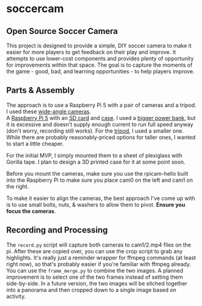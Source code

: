# soccercam
## Open Source Soccer Camera

This project is designed to provide a simple, DIY soccer camera to make it easier for more players to get feedback on their play and improve. It attempts to use lower-cost components and provides plenty of opportunity for improvements within that space. The goal is to capture the moments of the game - good, bad, and learning opportunities - to help players improve.

## Parts & Assembly
The approach is to use a Raspberry Pi 5 with a pair of cameras and a tripod. 
I used these [wide-angle cameras](https://www.amazon.com/dp/B07L2SY756?ref=ppx_yo2ov_dt_b_fed_asin_title).  
A [Raspberry Pi 5](https://www.amazon.com/dp/B0CK2FCG1K?ref=ppx_yo2ov_dt_b_fed_asin_title) with an [SD card](https://www.amazon.com/dp/B07R8GVGN9?ref=ppx_yo2ov_dt_b_fed_asin_title) and [case](https://www.amazon.com/dp/B0CLYHPL5G?ref=ppx_yo2ov_dt_b_fed_asin_title). I used a [bigger power bank](https://www.amazon.com/dp/B0BF54MTCG?ref=ppx_yo2ov_dt_b_fed_asin_title), but it is excessive and doesn't supply enough current to run full speed anyway (don't worry, recording still works).
For the [tripod](https://www.amazon.com/dp/B09DY2652X?ref=ppx_yo2ov_dt_b_fed_asin_title), I used a smaller one. While there are probably reasonably-priced options for taller ones, I wanted to start a little cheaper.

For the initial MVP, I simply mounted them to a sheet of plexiglass with Gorilla tape. I plan to design a 3D printed case for it at some point soon.

Before you mount the cameras, make sure you use the rpicam-hello built into the Raspberry Pi to make sure you place cam0 on the left and cam1 on the right.

To make it easier to align the cameras, the best approach I've come up with is to use small bolts, nuts, & washers to allow them to pivot. **Ensure you focus the cameras**.

## Recording and Processing
The `record.py` script will capture both cameras to cam1/2.mp4 files on the pi. After these are copied over, you can use the crop script to grab any highlights. It's really just a reminder wrapper for ffmpeg commands (at least right now), so that's probably easier if you're familiar with ffmpeg already. 
You can use the `frame_merge.py` to combine the two images. A planned improvement is to select one of the two frames instead of setting them side-by-side. In a future version, the two images will be sitched together into a panorama and then cropped down to a single image based on activity. 

